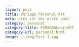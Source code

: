 ```yaml
---
layout: post
title: Vorlage Personal Art
meta: dies ist der erste post
category: personal
category-title: PERSONAL<br>ART
category-url: personal.html
image: ../img/test_1.jpg
---
```

